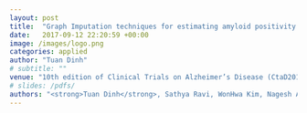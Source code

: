 ```yaml
---
layout: post
title:  "Graph Imputation techniques for estimating amyloid positivity from longitudinal cognitive and MRI measurements for efficient secondary prevention trials"
date:   2017-09-12 22:20:59 +00:00
image: /images/logo.png
categories: applied
author: "Tuan Dinh"
# subtitle: ""
venue: "10th edition of Clinical Trials on Alzheimer’s Disease (CtaD2017)"
# slides: /pdfs/
authors: "<strong>Tuan Dinh</strong>, Sathya Ravi, WonHwa Kim, Nagesh Adluru, Rebecca Koscik, Cynthia Carlsson, Sterling C. Johnson, Vikas Singh"
---
```

<!-- [Presented Slides](){:target="_blank"} -->

